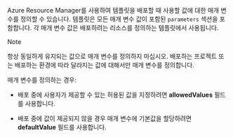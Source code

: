 Azure Resource Manager를 사용하여 템플릿을 배포할 때 사용할 값에 대한 매개 변수를 정의할 수 있습니다. 템플릿은 모든 매개 변수 값이 포함된 `parameters` 섹션을 포함합니다. 각 매개 변수 값은 배포하려는 리소스를 정의하는 템플릿에서 사용됩니다.

> [!NOTE]
> 항상 동일하게 유지되는 값으로 매개 변수를 정의하지 마십시오. 배포하는 프로젝트 또는 배포하는 환경에 따라 달라지는 값에 대해서만 매개 변수를 정의합니다.

매개 변수를 정의하는 경우:

* 배포 중에 사용자가 제공할 수 있는 허용된 값을 지정하려면 **allowedValues** 필드를 사용합니다.

* 배포 중에 값이 제공되지 않을 경우 매개 변수에 기본값을 할당하려면 **defaultValue** 필드를 사용합니다. 
